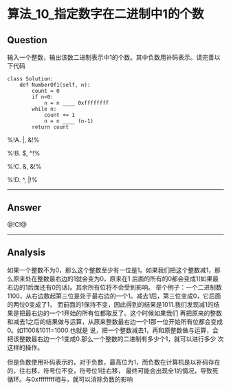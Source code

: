 # 算法_10_指定数字在二进制中1的个数


## Question
输入一个整数，输出该数二进制表示中1的个数。其中负数用补码表示。请完善以下代码
```
class Solution:
    def NumberOf1(self, n):
        count = 0
        if n<0:
            n = n ____ 0xffffffff
        while n:
            count += 1
            n = n ____ (n-1)
        return count
```

%!A. |, &!%

%!B. $, ^!%

%!C. &, &!%

%!D. ^, |!%

----

## Answer
@!C!@

----

## Analysis

如果一个整数不为0，那么这个整数至少有一位是1。如果我们把这个整数减1，那么原来处在整数最右边的1就会变为0，原来在1
后面的所有的0都会变成1(如果最右边的1后面还有0的话)。其余所有位将不会受到影响。
举个例子：一个二进制数1100，从右边数起第三位是处于最右边的一个1。减去1后，第三位变成0，它后面的两位0变成了1，
而前面的1保持不变，因此得到的结果是1011.我们发现减1的结果是把最右边的一个1开始的所有位都取反了。这个时候如果我们
再把原来的整数和减去1之后的结果做与运算，从原来整数最右边一个1那一位开始所有位都会变成0。如1100&1011=1000.也就是
说，把一个整数减去1，再和原整数做与运算，会把该整数最右边一个1变成0.那么一个整数的二进制有多少个1，就可以进行多少
次这样的操作。

但是负数使用补码表示的，对于负数，最高位为1，而负数在计算机是以补码存在的，往右移，符号位不变，符号位1往右移，
最终可能会出现全1的情况，导致死循环。与0xffffffff相与，就可以消除负数的影响
